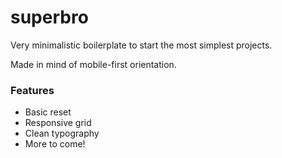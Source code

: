# superbro
Very minimalistic boilerplate to start the most simplest projects. 

Made in mind of mobile-first orientation.

### Features
- Basic reset
- Responsive grid
- Clean typography
- More to come!

